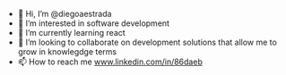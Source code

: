 - 👋 Hi, I’m @diegoaestrada
- 👀 I’m interested in software development
- 🌱 I’m currently learning react
- 💞️ I’m looking to collaborate on development solutions that allow me to grow in knowlegdge terms
- 📫 How to reach me www.linkedin.com/in/86daeb

<!---
diegoaestrad/diegoaestrad is a ✨ special ✨ repository because its `README.md` (this file) appears on your GitHub profile.
You can click the Preview link to take a look at your changes.
--->
